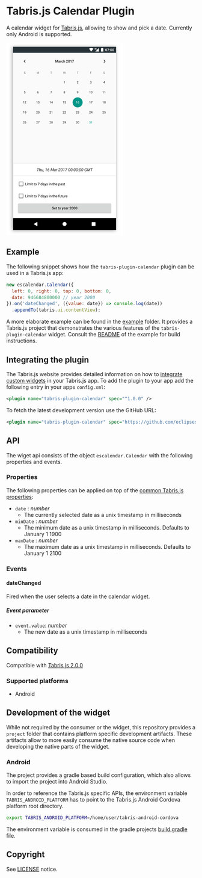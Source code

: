 # Tabris.js Calendar Plugin

A calendar widget for [Tabris.js](https://tabrisjs.com), allowing to show and pick a date. Currently only Android is supported.

![Calendar widget on Android](assets/screenshots/calendar-widget-android.png)

## Example

The following snippet shows how the `tabris-plugin-calendar` plugin can be used in a Tabris.js app:

```javascript
new escalendar.Calendar({
  left: 0, right: 0, top: 0, bottom: 0,
  date: 946684800000 // year 2000
}).on('dateChanged', ({value: date}) => console.log(date))
  .appendTo(tabris.ui.contentView);
```
A more elaborate example can be found in the [example](example/) folder. It provides a Tabris.js project that demonstrates the various features of the `tabris-plugin-calendar` widget. Consult the [README](example/README.md) of the example for build instructions.

## Integrating the plugin
The Tabris.js website provides detailed information on how to [integrate custom widgets](https://tabrisjs.com/documentation/latest/build#adding-plugins) in your Tabris.js app. To add the plugin to your app add the following entry in your apps `config.xml`:

```xml
<plugin name="tabris-plugin-calendar" spec="^1.0.0" />
```

To fetch the latest development version use the GitHub URL:

```xml
<plugin name="tabris-plugin-calendar" spec="https://github.com/eclipsesource/tabris-plugin-calendar.git" />
```

## API

The wiget api consists of the object `escalendar.Calendar` with the following properties and events.

### Properties

The following properties can be applied on top of the [common Tabris.js properties](https://tabrisjs.com/documentation/latest/api/Widget#properties):

* `date` : _number_
  * The currently selected date as a unix timestamp in milliseconds
* `minDate` : _number_
  * The minimum date as a unix timestamp in milliseconds.  Defaults to January 1 1900
* `maxDate` : _number_
  * The maximum date as a unix timestamp in milliseconds.  Defaults to January 1 2100

### Events

#### dateChanged

Fired when the user selects a date in the calendar widget.

##### Event parameter
* `event.value`: _number_
  * The new date as a unix timestamp in milliseconds

## Compatibility

Compatible with [Tabris.js 2.0.0](https://github.com/eclipsesource/tabris-js/releases/tag/v2.0.0)

### Supported platforms

 * Android

## Development of the widget

While not required by the consumer or the widget, this repository provides a `project` folder that contains platform specific development artifacts. These artifacts allow to more easily consume the native source code when developing the native parts of the widget.

### Android

The project provides a gradle based build configuration, which also allows to import the project into Android Studio.

In order to reference the Tabris.js specific APIs, the environment variable `TABRIS_ANDROID_PLATFORM` has to point to the Tabris.js Android Cordova platform root directory.

```bash
export TABRIS_ANDROID_PLATFORM=/home/user/tabris-android-cordova
```
 The environment variable is consumed in the gradle projects [build.gradle](project/android/build.gradle) file.

## Copyright

 See [LICENSE](LICENSE) notice.
